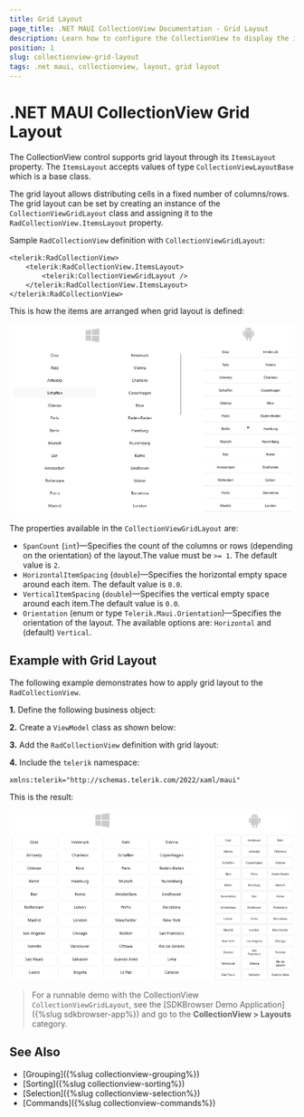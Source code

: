 ```yaml
---
title: Grid Layout
page_title: .NET MAUI CollectionView Documentation - Grid Layout
description: Learn how to configure the CollectionView to display the items vertically or horizontally.
position: 1
slug: collectionview-grid-layout
tags: .net maui, collectionview, layout, grid layout
---
```


# .NET MAUI CollectionView Grid Layout

The CollectionView control supports grid layout through its `ItemsLayout` property. The `ItemsLayout` accepts values of type `CollectionViewLayoutBase` which is a base class.


The grid layout allows distributing cells in a fixed number of columns/rows. The grid layout can be set by creating an instance of the `CollectionViewGridLayout` class and assigning it to the `RadCollectionView.ItemsLayout` property.

Sample `RadCollectionView` definition with `CollectionViewGridLayout`:

```XAML
<telerik:RadCollectionView>
    <telerik:RadCollectionView.ItemsLayout>
        <telerik:CollectionViewGridLayout />
    </telerik:RadCollectionView.ItemsLayout>
</telerik:RadCollectionView>
```

This is how the items are arranged when grid layout is defined:

![.NET MAUI CollectionView Grid Layout](../images/collectionview-grid-layout.png "Telerik .NET MAUI CollectionView")

The properties available in the `CollectionViewGridLayout` are: 

* `SpanCount` (`int`)&mdash;Specifies the count of the columns or rows (depending on the orientation) of the layout.The value must be `>= 1`. The default value is `2`.
* `HorizontalItemSpacing` (`double`)&mdash;Specifies the horizontal empty space around each item. The default value is `0.0`.
* `VerticalItemSpacing` (`double`)&mdash;Specifies the vertical empty space around each item.The default value is `0.0`.
* `Orientation` (enum or type `Telerik.Maui.Orientation`)&mdash;Specifies the orientation of the layout. The available options are: `Horizontal` and (default) `Vertical`.

## Example with Grid Layout

The following example demonstrates how to apply grid layout to the `RadCollectionView`.
 
**1.** Define the following business object:

<snippet id='collectionview-datamodel' />

**2.** Create a `ViewModel` class as shown below:

<snippet id='collectionview-viewmodel' />

**3.** Add the `RadCollectionView` definition with grid layout:

<snippet id='collectionview-grid-layout' />

**4.** Include the `telerik` namespace:

```XAML
xmlns:telerik="http://schemas.telerik.com/2022/xaml/maui" 
```

This is the result:

![.NET MAUI CollectionView Grid Layout](../images/collectionview-grid-layout-configuration.png "Telerik .NET MAUI CollectionView")

> For a runnable demo with the CollectionView `CollectionViewGridLayout`, see the [SDKBrowser Demo Application]({%slug sdkbrowser-app%}) and go to the **CollectionView > Layouts** category.

## See Also

- [Grouping]({%slug collectionview-grouping%})
- [Sorting]({%slug collectionview-sorting%})
- [Selection]({%slug collectionview-selection%})
- [Commands]({%slug collectionview-commands%})